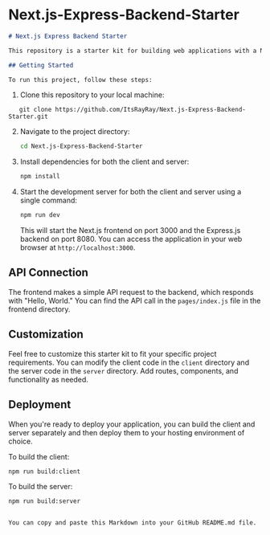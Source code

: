 # Next.js-Express-Backend-Starter

```markdown
# Next.js Express Backend Starter

This repository is a starter kit for building web applications with a Next.js frontend and an Express.js backend. It includes a simple API connection between the frontend and backend that displays "Hello, World."

## Getting Started

To run this project, follow these steps:

```

1. Clone this repository to your local machine:

```
   git clone https://github.com/ItsRayRay/Next.js-Express-Backend-Starter.git
   ```

2. Navigate to the project directory:

   ```bash
   cd Next.js-Express-Backend-Starter
   ```

3. Install dependencies for both the client and server:

   ```bash
   npm install
   ```

4. Start the development server for both the client and server using a single command:

   ```bash
   npm run dev
   ```

   This will start the Next.js frontend on port 3000 and the Express.js backend on port 8080. You can access the application in your web browser at `http://localhost:3000`.

## API Connection

The frontend makes a simple API request to the backend, which responds with "Hello, World." You can find the API call in the `pages/index.js` file in the frontend directory.

## Customization

Feel free to customize this starter kit to fit your specific project requirements. You can modify the client code in the `client` directory and the server code in the `server` directory. Add routes, components, and functionality as needed.

## Deployment

When you're ready to deploy your application, you can build the client and server separately and then deploy them to your hosting environment of choice.

To build the client:

```bash
npm run build:client
```

To build the server:

```bash
npm run build:server
```


```

You can copy and paste this Markdown into your GitHub README.md file.
